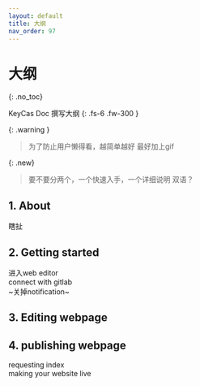 ```yaml
---
layout: default
title: 大纲
nav_order: 97
---
```

# 大纲
{: .no_toc}

KeyCas Doc 撰写大纲
{: .fs-6 .fw-300 }

{: .warning }
> 为了防止用户懒得看，越简单越好
> 最好加上gif

{: .new}
> 要不要分两个，一个快速入手，一个详细说明
> 双语？


## 1. About
瞎扯
## 2. Getting started
进入web editor\
connect with gitlab\
~关掉notification~
## 3. Editing webpage
## 4. publishing webpage
requesting index\
making your website live